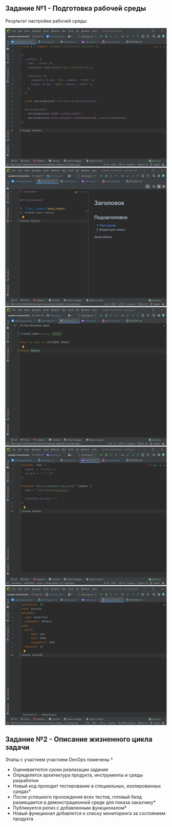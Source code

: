 ## Задание №1 - Подготовка рабочей среды

Результат настройки рабочей среды:

![1](img/1.jpg)
![2](img/2.jpg)
![3](img/3.jpg)
![4](img/4.jpg)
![5](img/5.jpg)

## Задание №2 - Описание жизненного цикла задачи

Этапы с участием участием DevOps помечены *
- Оцениваетются сроки реализации задания
- Определятся архитектура продукта, инструменты и среды разработки
- Новый код проходит тестирование в специальных, изолированных средах*
- После успешного прохождения всех тестов, готовый билд размещается в демонстрационной среде для показа заказчику*
- Публикуется релиз с добавленным функционалом*
- Новый функционал добавлется к списку мониторинга за состоянием продукта
